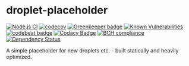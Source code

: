 # droplet-placeholder

[![Node.js CI](https://github.com/limenet/droplet-placeholder/actions/workflows/node.yaml/badge.svg)](https://github.com/limenet/droplet-placeholder/actions/workflows/node.yaml)
[![codecov](https://codecov.io/gh/limenet/droplet-placeholder/branch/master/graph/badge.svg)](https://codecov.io/gh/limenet/droplet-placeholder)
[![Greenkeeper badge](https://badges.greenkeeper.io/limenet/droplet-placeholder.svg)](https://greenkeeper.io/)
[![Known Vulnerabilities](https://snyk.io/test/github/limenet/droplet-placeholder/badge.svg)](https://snyk.io/test/github/limenet/droplet-placeholder)
[![codebeat badge](https://codebeat.co/badges/1413b942-f6ad-4099-9bad-68ce68badaba)](https://codebeat.co/projects/github-com-limenet-droplet-placeholder-master)
[![Codacy Badge](https://api.codacy.com/project/badge/Grade/74d02ca2782845f9a1178f07d834413d)](https://www.codacy.com/app/limenet/droplet-placeholder?utm_source=github.com&utm_medium=referral&utm_content=limenet/droplet-placeholder&utm_campaign=badger)
[![BCH compliance](https://bettercodehub.com/edge/badge/limenet/droplet-placeholder?branch=master)](https://bettercodehub.com/)
[![Dependency Status](https://gemnasium.com/badges/github.com/limenet/droplet-placeholder.svg)](https://gemnasium.com/github.com/limenet/droplet-placeholder)


A simple placeholder for new droplets etc. - built statically and heavily optimized.
